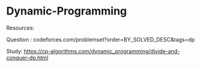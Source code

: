 # Dynamic-Programming

Resources:

Question : codeforces.com/problemset?order=BY_SOLVED_DESC&tags=dp

Study: https://cp-algorithms.com/dynamic_programming/divide-and-conquer-dp.html
